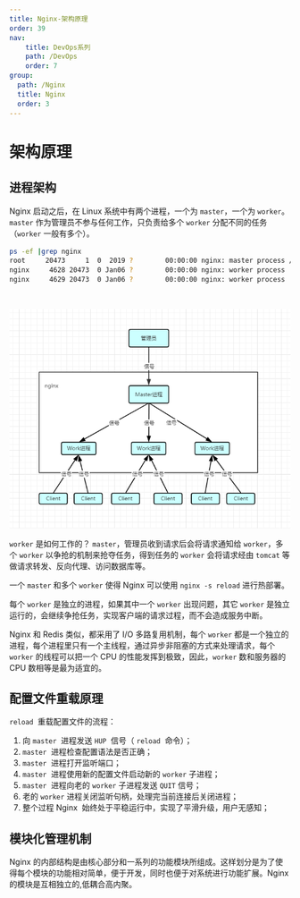 ```yaml
---
title: Nginx-架构原理
order: 39
nav:
    title: DevOps系列
    path: /DevOps
    order: 7
group:
  path: /Nginx
  title: Nginx
  order: 3
---
```


# 架构原理

## 进程架构

Nginx 启动之后，在 Linux 系统中有两个进程，一个为 `master`，一个为 `worker`。`master` 作为管理员不参与任何工作，只负责给多个 `worker` 分配不同的任务（`worker` 一般有多个）。

```bash
ps -ef |grep nginx
root     20473     1  0  2019 ?        00:00:00 nginx: master process /usr/sbin/nginx
nginx     4628 20473  0 Jan06 ?        00:00:00 nginx: worker process
nginx     4629 20473  0 Jan06 ?        00:00:00 nginx: worker process
```

<br />

![nginx-master-worker-model](../Linux/assets/nginx-master-worker-model.2ec07655.png)

`worker` 是如何工作的？ `master`，管理员收到请求后会将请求通知给 `worker`，多个 `worker` 以争抢的机制来抢夺任务，得到任务的 `worker` 会将请求经由 `tomcat` 等做请求转发、反向代理、访问数据库等。

一个 `master` 和多个 `worker` 使得 Nginx 可以使用 `nginx -s reload` 进行热部署。

每个 `worker` 是独立的进程，如果其中一个 `worker` 出现问题，其它 `worker` 是独立运行的，会继续争抢任务，实现客户端的请求过程，而不会造成服务中断。

Nginx 和 Redis 类似，都采用了 I/O 多路复用机制，每个 `worker` 都是一个独立的进程，每个进程里只有一个主线程，通过异步非阻塞的方式来处理请求，每个 `worker` 的线程可以把一个 CPU 的性能发挥到极致，因此，`worker` 数和服务器的 CPU 数相等是最为适宜的。

## 配置文件重载原理

`reload`  重载配置文件的流程：

1. 向 `master`  进程发送 `HUP`  信号（ `reload`  命令）；
2. `master`  进程检查配置语法是否正确；
3. `master`  进程打开监听端口；
4. `master`  进程使用新的配置文件启动新的 `worker` 子进程；
5. `master`  进程向老的 `worker` 子进程发送 `QUIT` 信号；
6. 老的 `worker` 进程关闭监听句柄，处理完当前连接后关闭进程；
7. 整个过程 Nginx  始终处于平稳运行中，实现了平滑升级，用户无感知；

## 模块化管理机制

Nginx 的内部结构是由核心部分和一系列的功能模块所组成。这样划分是为了使得每个模块的功能相对简单，便于开发，同时也便于对系统进行功能扩展。Nginx 的模块是互相独立的,低耦合高内聚。

